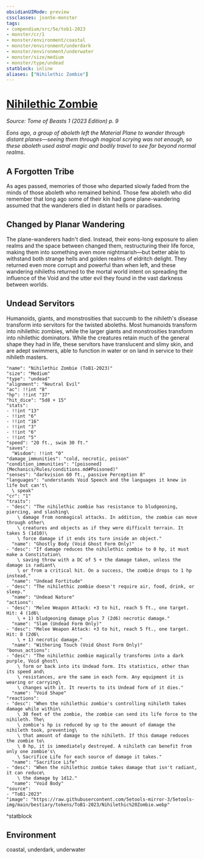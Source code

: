 ```yaml
---
obsidianUIMode: preview
cssclasses: json5e-monster
tags:
- compendium/src/5e/tob1-2023
- monster/cr/1
- monster/environment/coastal
- monster/environment/underdark
- monster/environment/underwater
- monster/size/medium
- monster/type/undead
statblock: inline
aliases: ["Nihilethic Zombie"]
---
```

# [Nihilethic Zombie](Mechanics\bestiary\undead/nihilethic-zombie-tob1-2023.md)
*Source: Tome of Beasts 1 (2023 Edition) p. 9*  

*Eons ago, a group of aboleth left the Material Plane to wander through distant planes—seeing them through magical scrying was not enough, so these aboleth used astral magic and bodily travel to see far beyond normal realms*.

## A Forgotten Tribe

As ages passed, memories of those who departed slowly faded from the minds of those aboleth who remained behind. Those few aboleth who did remember that long ago some of their kin had gone plane-wandering assumed that the wanderers died in distant hells or paradises.

## Changed by Planar Wandering

The plane-wanderers hadn't died. Instead, their eons-long exposure to alien realms and the space between changed them, restructuring their life force, making them into something even more nightmarish—but better able to withstand both strange hells and golden realms of eldritch delight. They returned even more corrupt and powerful than when left, and these wandering nihileths returned to the mortal world intent on spreading the influence of the Void and the utter evil they found in the vast darkness between worlds.

## Undead Servitors

Humanoids, giants, and monstrosities that succumb to the nihileth's disease transform into servitors for the twisted aboleths. Most humanoids transform into nihilethic zombies, while the larger giants and monstrosities transform into nihilethic dominators. While the creatures retain much of the general shape they had in life, these servitors have translucent and slimy skin, and are adept swimmers, able to function in water or on land in service to their nihileth masters.

```statblock
"name": "Nihilethic Zombie (ToB1-2023)"
"size": "Medium"
"type": "undead"
"alignment": "Neutral Evil"
"ac": !!int "8"
"hp": !!int "37"
"hit_dice": "5d8 + 15"
"stats":
- !!int "13"
- !!int "6"
- !!int "16"
- !!int "3"
- !!int "6"
- !!int "5"
"speed": "20 ft., swim 30 ft."
"saves":
  "Wisdom": !!int "0"
"damage_immunities": "cold, necrotic, poison"
"condition_immunities": "[poisoned](Mechanics/Rules/conditions.md#Poisoned)"
"senses": "darkvision 60 ft., passive Perception 8"
"languages": "understands Void Speech and the languages it knew in life but can't\
  \ speak"
"cr": "1"
"traits":
- "desc": "The nihilethic zombie has resistance to bludgeoning, piercing, and slashing\
    \ damage from nonmagical attacks. In addition, the zombie can move through other\
    \ creatures and objects as if they were difficult terrain. It takes 5 (1d10)\
    \ force damage if it ends its turn inside an object."
  "name": "Ghostly Body (Void Ghost Form Only)"
- "desc": "If damage reduces the nihilethic zombie to 0 hp, it must make a Constitution\
    \ saving throw with a DC of 5 + the damage taken, unless the damage is radiant\
    \ or from a critical hit. On a success, the zombie drops to 1 hp instead."
  "name": "Undead Fortitude"
- "desc": "The nihilethic zombie doesn't require air, food, drink, or sleep."
  "name": "Undead Nature"
"actions":
- "desc": "Melee Weapon Attack: +3 to hit, reach 5 ft., one target. Hit: 4 (1d6\
    \ + 1) bludgeoning damage plus 7 (2d6) necrotic damage."
  "name": "Slam (Undead Form Only)"
- "desc": "Melee Weapon Attack: +3 to hit, reach 5 ft., one target. Hit: 8 (2d6\
    \ + 1) necrotic damage."
  "name": "Withering Touch (Void Ghost Form Only)"
"bonus_actions":
- "desc": "The nihilethic zombie magically transforms into a dark purple, Void ghost\
    \ form or back into its Undead form. Its statistics, other than its speed and\
    \ resistances, are the same in each form. Any equipment it is wearing or carrying\
    \ changes with it. It reverts to its Undead form of it dies."
  "name": "Void Shape"
"reactions":
- "desc": "When the nihilethic zombie's controlling nihileth takes damage while within\
    \ 30 feet of the zombie, the zombie can send its life force to the nihileth. The\
    \ zombie's hp is reduced by up to the amount of damage the nihileth took, preventing\
    \ that amount of damage to the nihileth. If this damage reduces the zombie to\
    \ 0 hp, it is immediately destroyed. A nihileth can benefit from only one zombie's\
    \ Sacrifice Life for each source of damage it takes."
  "name": "Sacrifice Life"
- "desc": "When the nihilethic zombie takes damage that isn't radiant, it can reduce\
    \ the damage by 1d12."
  "name": "Void Body"
"source":
- "ToB1-2023"
"image": "https://raw.githubusercontent.com/5etools-mirror-3/5etools-img/main/bestiary/tokens/ToB1-2023/Nihilethic%20Zombie.webp"
```
^statblock

## Environment

coastal, underdark, underwater